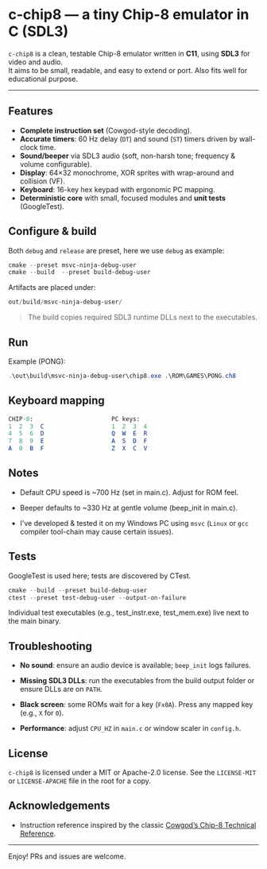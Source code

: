 # c-chip8 — a tiny Chip-8 emulator in C (SDL3)

`c-chip8` is a clean, testable Chip-8 emulator written in **C11**, using **SDL3** for video and audio.  
It aims to be small, readable, and easy to extend or port. Also fits well for educational purpose.

---

## Features

- **Complete instruction set** (Cowgod-style decoding).
- **Accurate timers**: 60 Hz delay (`DT`) and sound (`ST`) timers driven by wall-clock time.
- **Sound/beeper** via SDL3 audio (soft, non-harsh tone; frequency & volume configurable).
- **Display**: 64×32 monochrome, XOR sprites with wrap-around and collision (VF).
- **Keyboard**: 16-key hex keypad with ergonomic PC mapping.
- **Deterministic core** with small, focused modules and **unit tests** (GoogleTest).

## Configure & build

Both `debug` and `release` are preset, here we use `debug` as example:

```powershell
cmake --preset msvc-ninja-debug-user
cmake --build  --preset build-debug-user
```

Artifacts are placed under:

```powershell
out/build/msvc-ninja-debug-user/
```

> The build copies required SDL3 runtime DLLs next to the executables.

## Run

Example (PONG):

```powershell
.\out\build\msvc-ninja-debug-user\chip8.exe .\ROM\GAMES\PONG.ch8
```

## Keyboard mapping

```mathematica
CHIP-8:                      PC keys:  
1  2  3  C                   1  2  3  4
4  5  6  D                   Q  W  E  R
7  8  9  E                   A  S  D  F
A  0  B  F                   Z  X  C  V

```

## Notes

- Default CPU speed is ~700 Hz (set in main.c). Adjust for ROM feel.

- Beeper defaults to ~330 Hz at gentle volume (beep_init in main.c).

- I've developed & tested it on my Windows PC using `msvc` (`Linux` or `gcc` compiler tool-chain may cause certain issues).

## Tests

GoogleTest is used here; tests are discovered by CTest.

```powershell
cmake --build --preset build-debug-user
ctest --preset test-debug-user --output-on-failure
```

Individual test executables (e.g., test_instr.exe, test_mem.exe) live next to the main binary.

## Troubleshooting

- **No sound**: ensure an audio device is available; `beep_init` logs failures.

- **Missing SDL3 DLLs**: run the executables from the build output folder or ensure DLLs are on `PATH`.

- **Black screen**: some ROMs wait for a key (`Fx0A`). Press any mapped key (e.g., `X` for `0`).

- **Performance**: adjust `CPU_HZ` in `main.c` or window scaler in `config.h`.

## License

`c-chip8` is licensed under a MIT or Apache-2.0 license. See the `LICENSE-MIT`
or `LICENSE-APACHE` file in the root for a copy.

## Acknowledgements

- Instruction reference inspired by the classic [Cowgod’s Chip-8 Technical Reference](http://devernay.free.fr/hacks/chip8/C8TECH10.HTM#0.0).

--- 

Enjoy!  PRs and issues are welcome.
